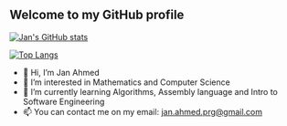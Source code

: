## Welcome to my GitHub profile

<!-- [![Jan's GitHub stats](https://github-readme-stats.vercel.app/api?username=janahmedprg&show_icons=true&theme=onedark)](https://github.com/janahmedprg/github-readme-stats) -->
[![Jan's GitHub stats](https://github-readme-stats.vercel.app/api?username=janahmedprg&show_icons=true&theme=darcula)](https://github.com/janahmedprg/github-readme-stats)

[![Top Langs](https://github-readme-stats.vercel.app/api/top-langs/?username=janahmedprg&exclude_repo=https://github.com/johnma02/Population-Analysis)](https://github.com/janahmedprg/github-readme-stats&theme=onedark)
<!-- [![Top Langs](https://github-readme-stats.vercel.app/api/top-langs/?username=janahmedprg&exclude_repo=Population-Analysis&theme=darcula)](https://github.com/janahmedprg/github-readme-stats) -->

- 👋 Hi, I’m Jan Ahmed
- 👀 I’m interested in Mathematics and Computer Science
- 🌱 I’m currently learning Algorithms, Assembly language and Intro to Software Engineering
- 📫 You can contact me on my email: jan.ahmed.prg@gmail.com

<!---
janahmedprg/janahmedprg is a ✨ special ✨ repository because its `README.md` (this file) appears on your GitHub profile.
You can click the Preview link to take a look at your changes.
--->
